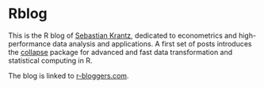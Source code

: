 # Rblog
This is the R blog of [Sebastian Krantz](https://github.com/SebKrantz), dedicated to econometrics and high-performance data analysis and applications. A first set of posts introduces the [collapse](https://sebkrantz.github.io/collapse/) package for advanced and fast data transformation and statistical computing in R. 

The blog is linked to [r-bloggers.com](https://www.r-bloggers.com/).